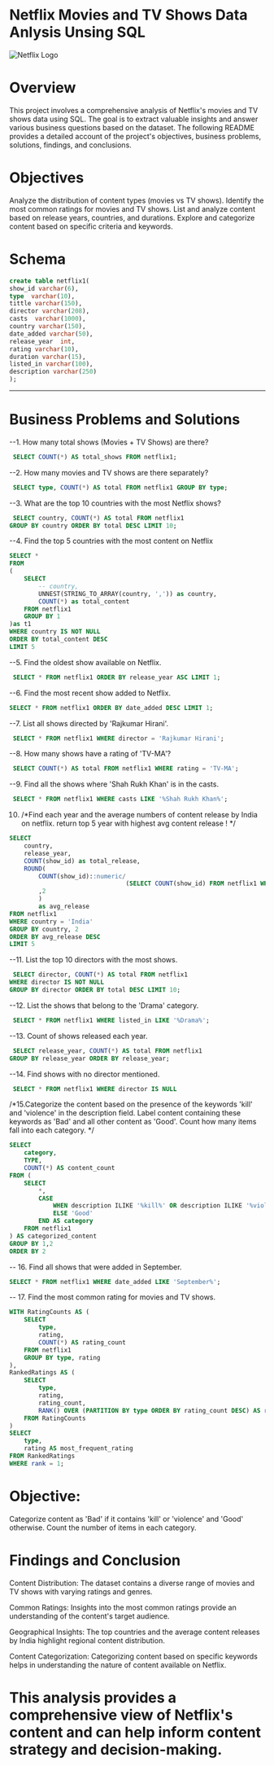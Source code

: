 # Netflix Movies and TV Shows Data Anlysis Unsing SQL 
![Netflix Logo](https://github.com/132006-bhumi/netflix_sql_project/blob/main/download%20(3).jpeg)
# Overview
This project involves a comprehensive analysis of Netflix's movies and TV shows data using SQL. The goal is to extract valuable insights and answer various business questions based on the dataset. The following README provides a detailed account of the project's objectives, business problems, solutions, findings, and conclusions.
# Objectives
Analyze the distribution of content types (movies vs TV shows).
Identify the most common ratings for movies and TV shows.
List and analyze content based on release years, countries, and durations.
Explore and categorize content based on specific criteria and keywords.
# Schema
```sql
create table netflix1(
show_id varchar(6),
type  varchar(10),
tittle varchar(150),
director varchar(208),
casts  varchar(1000),
country varchar(150),
date_added varchar(50),
release_year  int,
rating varchar(10),
duration varchar(15),
listed_in varchar(100),
description varchar(250)
);
```
***
# Business Problems and Solutions
--1. How many total shows (Movies + TV Shows) are there?
```sql
 SELECT COUNT(*) AS total_shows FROM netflix1;
```
--2. How many movies and TV shows are there separately?
```sql
 SELECT type, COUNT(*) AS total FROM netflix1 GROUP BY type;
```
--3. What are the top 10 countries with the most Netflix shows?
```sql
 SELECT country, COUNT(*) AS total FROM netflix1 
GROUP BY country ORDER BY total DESC LIMIT 10;
```
--4. Find the top 5 countries with the most content on Netflix
```sql
SELECT * 
FROM
(
	SELECT 
		-- country,
		UNNEST(STRING_TO_ARRAY(country, ',')) as country,
		COUNT(*) as total_content
	FROM netflix1
	GROUP BY 1
)as t1
WHERE country IS NOT NULL
ORDER BY total_content DESC
LIMIT 5
```
--5. Find the oldest show available on Netflix.
```sql
 SELECT * FROM netflix1 ORDER BY release_year ASC LIMIT 1;
```
--6. Find the most recent show added to Netflix.
```sql
SELECT * FROM netflix1 ORDER BY date_added DESC LIMIT 1;
```
--7. List all shows directed by 'Rajkumar Hirani'.
```sql
 SELECT * FROM netflix1 WHERE director = 'Rajkumar Hirani';
```
--8. How many shows have a rating of 'TV-MA'?
```sql
 SELECT COUNT(*) AS total FROM netflix1 WHERE rating = 'TV-MA';
```
--9. Find all the shows where 'Shah Rukh Khan' is in the casts.
```sql
 SELECT * FROM netflix1 WHERE casts LIKE '%Shah Rukh Khan%';
```
10. /*Find each year and the average numbers of content release by India on netflix. 
    return top 5 year with highest avg content release !
    */
```sql
SELECT 
	country,
	release_year,
	COUNT(show_id) as total_release,
	ROUND(
		COUNT(show_id)::numeric/
								(SELECT COUNT(show_id) FROM netflix1 WHERE country = 'India')::numeric * 100 
		,2
		)
		as avg_release
FROM netflix1
WHERE country = 'India' 
GROUP BY country, 2
ORDER BY avg_release DESC 
LIMIT 5
```
--11. List the top 10 directors with the most shows.
```sql
 SELECT director, COUNT(*) AS total FROM netflix1 
WHERE director IS NOT NULL 
GROUP BY director ORDER BY total DESC LIMIT 10;
```
--12. List the shows that belong to the 'Drama' category.
```sql
 SELECT * FROM netflix1 WHERE listed_in LIKE '%Drama%';
```
--13. Count of shows released each year.
```sql
 SELECT release_year, COUNT(*) AS total FROM netflix1 
GROUP BY release_year ORDER BY release_year;
```
--14. Find shows with no director mentioned.
```sql
 SELECT * FROM netflix1 WHERE director IS NULL
```
/*15.Categorize the content based on the presence of the keywords 'kill' and 'violence' in 
the description field. Label content containing these keywords as 'Bad' and all other 
content as 'Good'. Count how many items fall into each category.
*/
```sql
SELECT 
    category,
	TYPE,
    COUNT(*) AS content_count
FROM (
    SELECT 
		*,
        CASE 
            WHEN description ILIKE '%kill%' OR description ILIKE '%violence%' THEN 'Bad'
            ELSE 'Good'
        END AS category
    FROM netflix1
) AS categorized_content
GROUP BY 1,2
ORDER BY 2
```
-- 16. Find all shows that were added in September.
```sql
SELECT * FROM netflix1 WHERE date_added LIKE 'September%';
```
-- 17. Find the most common rating for movies and TV shows.
```sql
WITH RatingCounts AS (
    SELECT 
        type,
        rating,
        COUNT(*) AS rating_count
    FROM netflix1
    GROUP BY type, rating
),
RankedRatings AS (
    SELECT 
        type,
        rating,
        rating_count,
        RANK() OVER (PARTITION BY type ORDER BY rating_count DESC) AS rank
    FROM RatingCounts
)
SELECT 
    type,
    rating AS most_frequent_rating
FROM RankedRatings
WHERE rank = 1;
```
# Objective:
Categorize content as 'Bad' if it contains 'kill' or 'violence' and 'Good' otherwise. Count the number of items in each category.

# Findings and Conclusion
Content Distribution: The dataset contains a diverse range of movies and TV shows with varying ratings and genres.

Common Ratings: Insights into the most common ratings provide an understanding of the content's target audience.

Geographical Insights: The top countries and the average content releases by India highlight regional content distribution.

Content Categorization: Categorizing content based on specific keywords helps in understanding the nature of content available on Netflix.

# This analysis provides a comprehensive view of Netflix's content and can help inform content strategy and decision-making.

